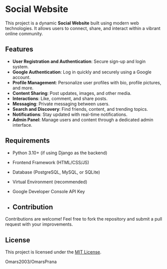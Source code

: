 # Social Website

This project is a dynamic **Social Website** built using modern web technologies. It allows users to connect, share, and interact within a vibrant online community.

## Features

- **User Registration and Authentication**: Secure sign-up and login system.
- **Google Authentication**: Log in quickly and securely using a Google account.
- **Profile Management**: Personalize user profiles with bio, profile pictures, and more.
- **Content Sharing**: Post updates, images, and other media.
- **Interactions**: Like, comment, and share posts.
- **Messaging**: Private messaging between users.
- **Search and Discovery**: Find friends, content, and trending topics.
- **Notifications**: Stay updated with real-time notifications.
- **Admin Panel**: Manage users and content through a dedicated admin interface.

## Requirements

- Python 3.10+ (if using Django as the backend)
- Frontend Framework (HTML/CSS/JS)
- Database (PostgreSQL, MySQL, or SQLite)
- Virtual Environment (recommended)
- Google Developer Console API Key

- ## Contribution

Contributions are welcome! Feel free to fork the repository and submit a pull request with your improvements.

## License

This project is licensed under the [MIT License](LICENSE).

Omars2003/OmarsPrana
